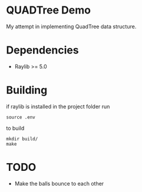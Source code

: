 # QUADTree Demo
My attempt in implementing QuadTree data structure.
# Dependencies
- Raylib >= 5.0
# Building
if raylib is installed in the project folder run
```
source .env
```
to build
```
mkdir build/
make
```
# TODO
- Make the balls bounce to each other

